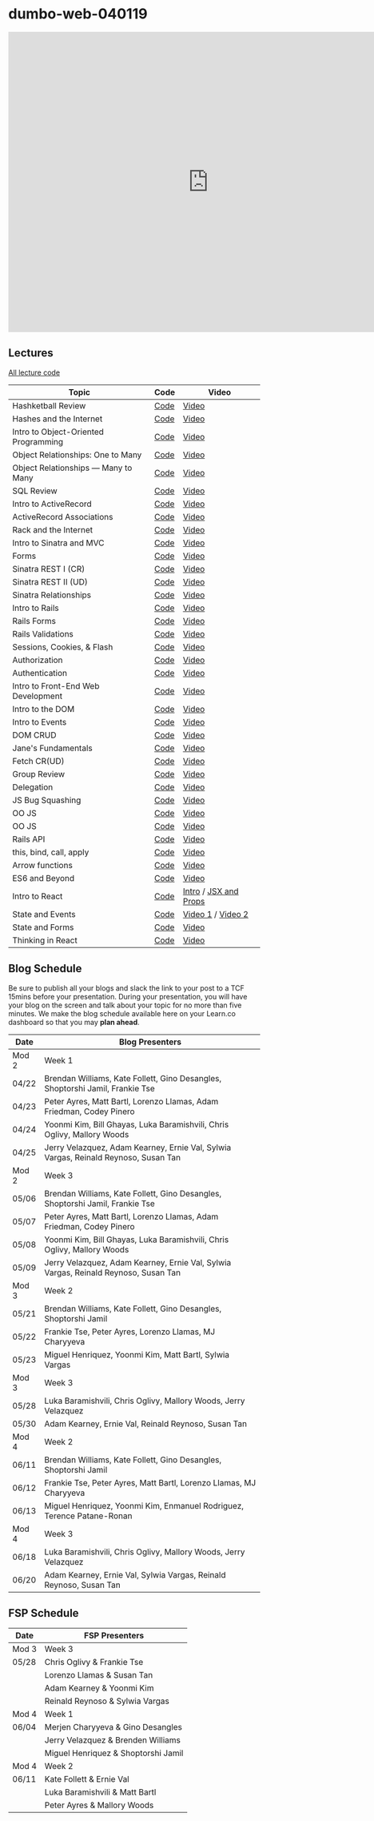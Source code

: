 # dumbo-web-040119

<iframe src="https://calendar.google.com/calendar/embed?mode=WEEK&amp;height=600&amp;wkst=1&amp;bgcolor=%23FFFFFF&amp;src=flatironschool.com_beat8cpem9pjlrdtck98mm7aqo%40group.calendar.google.com&amp;color=%23B1365F&amp;src=flatironschool.com_gcf86fl54qj7dggvrp4a1qbvbg%40group.calendar.google.com&amp;color=%232F6309&amp;ctz=America%2FNew_York" style="border-width:0" width="800" height="600" frameborder="0" scrolling="no"></iframe>

## Lectures
[All lecture code](https://github.com/learn-co-students/dumbo-web-040119)

| Topic            | Code                | Video                |
| ---------------- |-------------------- |--------------------- |
| Hashketball Review | [Code][hashketball-code] | [Video][hashketball-vid] |
| Hashes and the Internet | [Code][hashes-and-internet-code] | [Video][hashes-and-internet-video] |
| Intro to Object-Oriented Programming | [Code][intro-object-oriented-programming-code] | [Video][intro-object-oriented-programming-video] |
| Object Relationships: One to Many | [Code][1-many-relationships-code] | [Video][1-many-relationships-video] |
| Object Relationships — Many to Many | [Code][object-relationships-many-many-code] | [Video][object-relationships-many-many-video] |
| SQL Review | [Code][sql-review-code] | [Video][sql-review-video] |
| Intro to ActiveRecord | [Code][intro-activerecord-code] | [Video][intro-activerecord-video] |
| ActiveRecord Associations | [Code][activerecord-associations-code] | [Video][activerecord-associations-video] |
| Rack and the Internet | [Code][rack-internet-code] | [Video][rack-internet-video] |
| Intro to Sinatra and MVC | [Code][intro-sinatra-mvc-code] | [Video][intro-sinatra-mvc-video] |
| Forms | [Code][forms-code] | [Video][forms-video] |
| Sinatra REST I (CR) | [Code][sinatra-rest-i-cr--code] | [Video][sinatra-rest-i-cr--video] |
| Sinatra REST II (UD) | [Code][sinatra-rest-ii-ud--code] | [Video][sinatra-rest-ii-ud--video] |
| Sinatra Relationships | [Code][sinatra-relationships-code] | [Video][sinatra-relationships-video] |
| Intro to Rails | [Code][intro-rails-code] | [Video][intro-rails-video] |
| Rails Forms | [Code][rails-forms-code] | [Video][rails-forms-video] |
| Rails Validations | [Code][rails-validations-code] | [Video][rails-validations-video] |
| Sessions, Cookies, & Flash | [Code][sessions-cookies-flash-code] | [Video][sessions-cookies-flash-video] |
| Authorization | [Code][authorization-code] | [Video][authorization-video] |
| Authentication | [Code][authentication-code] | [Video][authentication-video] |
| Intro to Front-End Web Development | [Code][intro-front-end-web-development-code] | [Video][intro-front-end-web-development-video] |
| Intro to the DOM | [Code][intro-dom-code] | [Video][intro-dom-video] |
| Intro to Events | [Code][intro-events--code] | [Video][intro-events--video] |
| DOM CRUD | [Code][dom-crud-code] | [Video][dom-crud-video] |
| Jane's Fundamentals | [Code][js-funds-code] | [Video][js-funds-vid] |
| Fetch CR(UD) | [Code][fetch-cr-ud--code] | [Video][fetch-cr-ud--video] |
| Group Review | [Code][group-review-code] | [Video][group-review-video] |
| Delegation | [Code][delegation-code] | [Video][delegation-video] |
| JS Bug Squashing | [Code][js-bug-squashing-code] | [Video][js-bug-squashing-video] |
| OO JS | [Code][oo-js-code] | [Video][oo-js-video] |
| OO JS | [Code][oo-js-code] | [Video][oo-js-video] |
| Rails API | [Code][rails-api-code] | [Video][rails-api-video] |
| this, bind, call, apply | [Code][this-bind-call-apply-code] | [Video][this-bind-call-apply-video] |
| Arrow functions | [Code][arrow-functions-code] | [Video][arrow-functions-video] |
| ES6 and Beyond | [Code][es6-beyond-code] | [Video][es6-beyond-video] |
| Intro to React | [Code](https://github.com/learn-co-students/dumbo-web-040119/tree/master/34-intro-to-react) | [Intro](https://youtu.be/hv0Cj9Q8Blc) / [JSX and Props](https://youtu.be/jgqbg56WfzU) |
| State and Events | [Code](https://github.com/learn-co-students/dumbo-web-040119/tree/master/35-state-events-conditional-rendering) | [Video 1](https://youtu.be/c36jYDa9QlM) / [Video 2](https://youtu.be/48l0GHM_oj4) |
| State and Forms | [Code](https://github.com/learn-co-students/dumbo-web-040119/tree/master/36-state-and-forms) | [Video](https://youtu.be/mdnQx0EIaJ0) |
| Thinking in React | [Code](https://github.com/learn-co-students/dumbo-web-040119/tree/master/37-thinking-in-react) | [Video](https://youtu.be/VQYErVYn2vo) |


[hashketball-code]: https://github.com/learn-co-students/dumbo-web-040119/tree/master/01-hashketball-review
[hashketball-vid]: https://www.youtube.com/watch?v=0U2nq6bCgLQ

[hashes-and-internet-code]: https://github.com/learn-co-students/dumbo-web-040119/tree/master/02-hashes-internet/
[hashes-and-internet-video]: http://youtu.be/XwUeicw7Osk

[intro-object-oriented-programming-code]: https://github.com/learn-co-students/dumbo-web-040119/tree/master/03-oo/
[intro-object-oriented-programming-video]: http://youtu.be/FeTIaXh48EM

[1-many-relationships-code]: https://github.com/learn-co-students/dumbo-web-040119/tree/master/04-one-to-many
[1-many-relationships-video]: https://www.youtube.com/watch?v=Lssf6NbDLeg

[object-relationships-many-many-code]: https://github.com/learn-co-students/dumbo-web-040119/tree/master/05-many-to-many/
[object-relationships-many-many-video]: http://youtu.be/zrrLJ7gQbas

[sql-review-code]: https://github.com/learn-co-students/dumbo-web-040119/tree/master/06-sql-review/
[sql-review-video]: http://youtu.be/eMO63ZYi404

[intro-activerecord-code]: https://github.com/learn-co-students/dumbo-web-040119/tree/master/07-active-record-intro
[intro-activerecord-video]: http://youtu.be/bcbNbD6UxOU

[activerecord-associations-code]: https://github.com/learn-co-students/dumbo-web-040119/tree/master/08-ar-associations
[activerecord-associations-video]: http://youtu.be/tIffYTZB23k

[rack-internet-code]: https://github.com/learn-co-students/dumbo-web-040119/tree/master/09-rack-internet
[rack-internet-video]: http://youtu.be/H3CJNUixhCI

[intro-sinatra-mvc-code]: https://github.com/learn-co-students/dumbo-web-040119/tree/master/10-sinatra-mvc
[intro-sinatra-mvc-video]: http://youtu.be/75gIS8iiztQ

[forms-code]: https://github.com/learn-co-students/dumbo-web-040119/tree/master/11-forms
[forms-video]: http://youtu.be/tRH0UnB928g

[sinatra-rest-i-cr--code]: https://github.com/learn-co-students/dumbo-web-040119/tree/master/12-rest
[sinatra-rest-i-cr--video]: http://youtu.be/NagE6YLbd9Q

[sinatra-rest-ii-ud--code]: https://github.com/learn-co-students/dumbo-web-040119/tree/master/12-rest
[sinatra-rest-ii-ud--video]: http://youtu.be/tEb1WMWm0M8

[sinatra-relationships-code]: https://github.com/learn-co-students/dumbo-web-040119/tree/master/13-sinatra-relationships/
[sinatra-relationships-video]: http://youtu.be/wGI1VXgx4Cw

[intro-rails-code]: https://github.com/learn-co-students/dumbo-web-040119/tree/master/14-intro-rails/
[intro-rails-video]: http://youtu.be/q3e1b-ljQEU

[rails-forms-code]: https://github.com/learn-co-students/dumbo-web-040119/tree/master/15-rails-forms/
[rails-forms-video]: http://youtu.be/HscPKVxXqXE

[rails-validations-code]: https://github.com/learn-co-students/dumbo-web-040119/tree/master/16-rails-validations/
[rails-validations-video]: http://youtu.be/p1v6SojRoLs

[sessions-cookies-flash-code]: https://github.com/learn-co-students/dumbo-web-040119/tree/master/18-sessions-cookies-flash/
[sessions-cookies-flash-video]: http://youtu.be/GP5ADEMmLgo

[authorization-code]: https://github.com/learn-co-students/dumbo-web-040119/tree/master/19-auth/
[authorization-video]: http://youtu.be/7daeWvBjX-U

[authentication-code]: https://github.com/learn-co-students/dumbo-web-040119/tree/master/19-auth/
[authentication-video]: http://youtu.be/h32s-biNRcw

[intro-front-end-web-development-code]: https://github.com/learn-co-students/dumbo-web-040119/tree/master/21-intro-fewd/
[intro-front-end-web-development-video]: http://youtu.be/R-wy_xN5OyA

[intro-dom-code]: https://github.com/learn-co-students/dumbo-web-040119/tree/master/22-dom/
[intro-dom-video]: http://youtu.be/_lj8XnywBCo

[intro-events--code]: https://github.com/learn-co-students/dumbo-web-040119/tree/master/23-events/
[intro-events--video]: http://youtu.be/kmkJknJGI-0

[dom-crud-code]: https://github.com/learn-co-students/dumbo-web-040119/tree/master/24-dom-crud/
[dom-crud-video]: http://youtu.be/XZfa4ASX0mg

[js-funds-code]: https://github.com/learn-co-students/dumbo-web-040119/tree/master/26-jane-fundamentals
[js-funds-vid]: https://youtu.be/t3UJ9gfy26o

[fetch-cr-ud--code]: https://github.com/learn-co-students/dumbo-web-040119/tree/master/28-fetch-ud/
[fetch-cr-ud--video]: http://youtu.be/77c7o4eKR8o

[group-review-code]: https://www.youtube.com/watch?v=dQw4w9WgXcQ
[group-review-video]: http://youtu.be/S_sD_BjkAXw

[delegation-code]: https://github.com/learn-co-students/dumbo-web-040119/tree/master/29-delegation/
[delegation-video]: http://youtu.be/NelOUm7f-dM

[js-bug-squashing-code]: https://github.com/learn-co-students/dumbo-web-040119/tree/master/30-debugging/
[js-bug-squashing-video]: http://youtu.be/J-sXEAiWsxI

[oo-js-code]: https://github.com/learn-co-students/dumbo-web-040119/tree/master/31-oojs/
[oo-js-video]: http://youtu.be/3S_TIKCuWHc

[oo-js-code]: https://github.com/learn-co-students/dumbo-web-040119/tree/master/31-oojs/
[oo-js-video]: http://youtu.be/H1_g1nv91IM

[rails-api-code]: https://github.com/learn-co-students/dumbo-web-040119/tree/master/32.5-rails-api/
[rails-api-video]: https://youtu.be/hXBf5z-Mp6Q

[this-bind-call-apply-code]: https://github.com/learn-co-students/dumbo-web-040119/tree/master/32-this-bind-call-apply/
[this-bind-call-apply-video]: http://youtu.be/DZsBvQ5xaNQ

[arrow-functions-code]: https://github.com/learn-co-students/dumbo-web-040119/tree/master/33-es6/
[arrow-functions-video]: http://youtu.be/7AUaBCLs_as

[es6-beyond-code]: https://github.com/learn-co-students/dumbo-web-040119/tree/master/33-es6/
[es6-beyond-video]: http://youtu.be/M73JLS2JSLs


## Blog Schedule

Be sure to publish all your blogs and slack the link to your post to a TCF 15mins before your presentation. During your presentation, you will have your blog on the screen and talk about your topic for no more than five minutes. We make the blog schedule available here on your Learn.co dashboard so that you may **plan ahead**. 

| **Date**  	| **Blog Presenters**                                                                                  |
|-------	|--------------------------------------------------------------------------------------------------------- |
| Mod 2   | Week 1 | 
| 04/22 	| Brendan Williams, Kate Follett, Gino Desangles, Shoptorshi Jamil, Frankie Tse |
| 04/23 	| Peter Ayres, Matt Bartl, Lorenzo Llamas, Adam Friedman, Codey Pinero |
| 04/24 	| Yoonmi Kim, Bill Ghayas, Luka Baramishvili, Chris Oglivy, Mallory Woods |
| 04/25 	| Jerry Velazquez, Adam Kearney, Ernie Val, Sylwia Vargas, Reinald Reynoso, Susan Tan|
| Mod 2   | Week 3 | 
| 05/06 	| Brendan Williams, Kate Follett, Gino Desangles, Shoptorshi Jamil, Frankie Tse |
| 05/07 	| Peter Ayres, Matt Bartl, Lorenzo Llamas, Adam Friedman, Codey Pinero |
| 05/08 	| Yoonmi Kim, Bill Ghayas, Luka Baramishvili, Chris Oglivy, Mallory Woods |
| 05/09  	| Jerry Velazquez, Adam Kearney, Ernie Val, Sylwia Vargas, Reinald Reynoso, Susan Tan|
| Mod 3   | Week 2 | 
| 05/21 	| Brendan Williams, Kate Follett, Gino Desangles, Shoptorshi Jamil |
| 05/22 	| Frankie Tse, Peter Ayres, Lorenzo Llamas, MJ Charyyeva |
| 05/23 	| Miguel Henriquez, Yoonmi Kim, Matt Bartl, Sylwia Vargas |
| Mod 3   | Week 3 | 
| 05/28  	| Luka Baramishvili, Chris Oglivy, Mallory Woods, Jerry Velazquez |
| 05/30  	| Adam Kearney, Ernie Val, Reinald Reynoso, Susan Tan|
| Mod 4   | Week 2 | 
| 06/11 	| Brendan Williams, Kate Follett, Gino Desangles, Shoptorshi Jamil |
| 06/12 	| Frankie Tse, Peter Ayres, Matt Bartl, Lorenzo Llamas, MJ Charyyeva |
| 06/13 	| Miguel Henriquez, Yoonmi Kim, Enmanuel Rodriguez, Terence Patane-Ronan |
| Mod 4   | Week 3 | 
| 06/18  	| Luka Baramishvili, Chris Oglivy, Mallory Woods, Jerry Velazquez |
| 06/20  	| Adam Kearney, Ernie Val, Sylwia Vargas, Reinald Reynoso, Susan Tan|


## FSP Schedule

| **Date**  	| **FSP Presenters**                                                                                  |
|-------	|--------------------------------------------------------------------------------------------------------- |
| Mod 3   | Week 3 | 
| 05/28 	| Chris Oglivy & Frankie Tse |
|       	| Lorenzo Llamas & Susan Tan |
|       	| Adam Kearney & Yoonmi Kim |
|       	| Reinald Reynoso & Sylwia Vargas |
| Mod 4   | Week 1 | 
| 06/04 	| Merjen Charyyeva & Gino Desangles |
|        	| Jerry Velazquez & Brenden Williams |
|       	| Miguel Henriquez & Shoptorshi Jamil |
| Mod 4   | Week 2 | 
| 06/11 	| Kate Follett & Ernie Val |
|  	      | Luka Baramishvili & Matt Bartl |
|       	| Peter Ayres & Mallory Woods |



